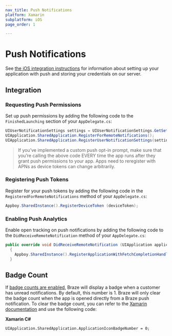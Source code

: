 ```yaml
---
nav_title: Push Notifications
platform: Xamarin
subplatform: iOS
page_order: 1

---
```


# Push Notifications

See [the iOS integration instructions][1] for information about setting up your application with push and storing your credentials on our server.

## Integration

### Requesting Push Permissions

Set up push permissions by adding the following code to the ```FinishedLaunching``` section of your ```AppDelegate.cs```:

```csharp
UIUserNotificationSettings settings = UIUserNotificationSettings.GetSettingsForTypes(UIUserNotificationType.Badge | UIUserNotificationType.Alert | UIUserNotificationType.Sound, null);
UIApplication.SharedApplication.RegisterForRemoteNotifications();
UIApplication.SharedApplication.RegisterUserNotificationSettings(settings);
```

>  If you’ve implemented a custom push opt-in prompt, make sure that you’re calling the above code EVERY time the app runs after they grant push permissions to your app. Apps need to reregister with APNs as device tokens can change arbitrarily.

### Registering Push Tokens

Register for your push tokens by adding the following code in the ```RegisteredForRemoteNotifications``` method of your ```AppDelegate.cs```:

```csharp
Appboy.SharedInstance().RegisterDeviceToken (deviceToken);
```

### Enabling Push Analytics

Enable open tracking on push notifications by adding the following code to the `DidReceiveRemoteNotification` method of your `AppDelegate.cs`:

```csharp
public override void DidReceiveRemoteNotification (UIApplication application, NSDictionary userInfo, Action<UIBackgroundFetchResult> completionHandler)
  {
    Appboy.SharedInstance().RegisterApplicationWithFetchCompletionHandler(application, userInfo, completionHandler);
  }
```

## Badge Count

If [badge counts are enabled][2], Braze will display a badge when a customer has unread notifications. By default, this number is 1. Braze will only clear the badge count when the app is opened directly from a Braze push notification. To clear the badge count, you can refer to the [Xamarin documentation][3] and use the following code:

**Xamarin C#**

```
UIApplication.SharedApplication.ApplicationIconBadgeNumber = 0;
```



[1]: {{site.baseurl}}/developer_guide/platform_integration_guides/ios/push_notifications/integration/
[2]: {{site.baseurl}}/help/best_practices/utilizing_badge_count/#badge-count-with-braze
[3]: https://developer.xamarin.com/guides/cross-platform/application_fundamentals/notifications/ios/local_notifications_in_ios/#Handling_Notifications
